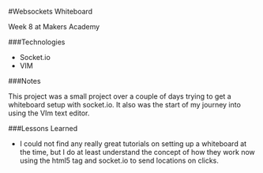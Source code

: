#Websockets Whiteboard

Week 8 at Makers Academy

###Technologies

- Socket.io
- VIM

###Notes

This project was a small project over a couple of days trying to get
a whiteboard setup with socket.io. It also was the start of my journey into
using the VIm text editor.

###Lessons Learned

- I could not find any really great tutorials on setting up a whiteboard at the
  time, but I do at least understand the concept of how they work now using the
  html5 <canvas> tag and socket.io to send locations on clicks.
